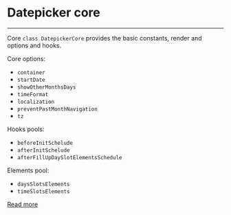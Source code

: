 #  Datepicker core 
***

Core `class DatepickerCore` provides the basic constants, render and options and hooks.

Core options:
 - `container`
 - `startDate`
 - `showOtherMonthsDays`
 - `timeFormat`
 - `localization`
 - `preventPastMonthNavigation`
 - `tz`

Hooks pools:
- `beforeInitSchelude`
- `afterInitSchelude`
- `afterFillUpDaySlotElementsSchedule`

Elements pool:
 - `daysSlotsElements`
 - `timeSlotsElements`

[Read more][1]

[1]: https://github.com/PimiTree/datepicker
